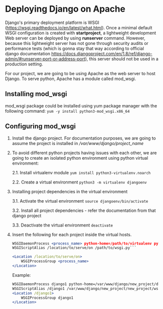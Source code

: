 # Deploying Django on Apache
Django's primary deployment platform is WSGI (https://wsgi.readthedocs.io/en/latest/what.html). Once a minimal default WSGI configuration is created with **startproject**, a lightweight development Web server can be deployed by using **runserver** command. However, because this lightweight server has not gone through security audits or performance tests (which is gonna stay that way according to official django documentation https://docs.djangoproject.com/en/1.8/ref/django-admin/#runserver-port-or-address-port), this server should not be used in a production setting. 

For our project, we are going to be using Apache as the web server to host Django. To serve python, Apache has a module called mod_wsgi.

## Installing mod_wsgi
mod_wsgi package could be installed using yum package manager with the following command:
	```
	yum -y install python3-mod_wsgi.x86_64
	```

## Configuring mod_wsgi
1. Install the django project. For documentation purposes, we are going to assume the project is installed in */var/www/django/project_name*
2. To avoid different python projects having issues with each other, we are going to create an isolated python environment using python virtual environment:
	
	2.1. Install virtualenv module
		```
		yum install python3-virtualenv.noarch
		```
	
	2.2. Create a virtual environment
		```python3 -m virtualenv djangoenv```
3. Installing project dependencies in the virtual environment

	3.1. Activate the virtual environment
		```
		source djangoenv/bin/activate
		```
		
	3.2. Install all project dependencies - refer the documentation from that django project
	
	3.3. Deactivate the virtual environment
		```
		deactivate
		```
		
4. Insert the following for each project inside the virtual hosts.
	```apache
	WSGIDaemonProcess <process_name> python-home=/path/to/virtualenv python-path=/path/to/project```
	WSGIScriptAlias /location/to/serve/on /path/to/wsgi.py```
	
	<Location /location/to/serve/on>
		WSGIProcessGroup <process_name>
	</Location>
	```
	
	Example:
	```apache
	WSGIDaemonProcess django1 python-home=/var/www/django/new_project/djangoenv python-path=/var/www/django/new_project <br />
	WSGIScriptAlias /django1 /var/www/django/new_project/new_project/wsgi.py`
	<Location /django1>
		WSGIProcessGroup django1
	</Location>
	```
